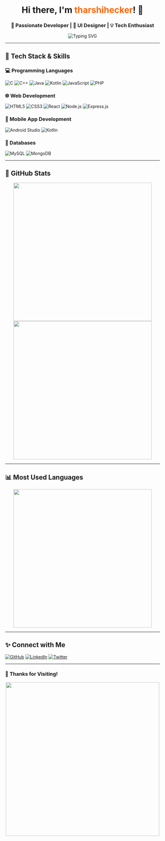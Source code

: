 <h1 align="center">Hi there, I'm <span style="color:#ff6600">tharshihecker</span>! 👋</h1>
<h3 align="center">🚀 Passionate Developer | 🎨 UI Designer | 💡 Tech Enthusiast</h3>

<p align="center">
  <img src="https://readme-typing-svg.herokuapp.com?font=Fira+Code&size=22&pause=1000&color=F75C7E&center=true&vCenter=true&width=600&lines=Full-Stack+Developer;MERN+Stack+Enthusiast;Android+UI+Designer;Tech+Explorer;Open+Source+Contributor" alt="Typing SVG" />
</p>

---

## 🎨 **Tech Stack & Skills**
### **💻 Programming Languages**
![C](https://img.shields.io/badge/C-A8B9CC?style=for-the-badge&logo=c&logoColor=black)
![C++](https://img.shields.io/badge/C%2B%2B-00599C?style=for-the-badge&logo=c%2B%2B&logoColor=white)
![Java](https://img.shields.io/badge/Java-ED8B00?style=for-the-badge&logo=java&logoColor=white)
![Kotlin](https://img.shields.io/badge/Kotlin-0095D5?style=for-the-badge&logo=kotlin&logoColor=white)
![JavaScript](https://img.shields.io/badge/JavaScript-F7DF1E?style=for-the-badge&logo=javascript&logoColor=black)
![PHP](https://img.shields.io/badge/PHP-777BB4?style=for-the-badge&logo=php&logoColor=white)

### **🌐 Web Development**
![HTML5](https://img.shields.io/badge/HTML5-E34F26?style=for-the-badge&logo=html5&logoColor=white)
![CSS3](https://img.shields.io/badge/CSS3-1572B6?style=for-the-badge&logo=css3&logoColor=white)
![React](https://img.shields.io/badge/React-61DAFB?style=for-the-badge&logo=react&logoColor=black)
![Node.js](https://img.shields.io/badge/Node.js-339933?style=for-the-badge&logo=nodedotjs&logoColor=white)
![Express.js](https://img.shields.io/badge/Express.js-000000?style=for-the-badge&logo=express&logoColor=white)

### **📱 Mobile App Development**
![Android Studio](https://img.shields.io/badge/Android_Studio-3DDC84?style=for-the-badge&logo=android-studio&logoColor=white)
![Kotlin](https://img.shields.io/badge/Kotlin-0095D5?style=for-the-badge&logo=kotlin&logoColor=white)

### **💾 Databases**
![MySQL](https://img.shields.io/badge/MySQL-4479A1?style=for-the-badge&logo=mysql&logoColor=white)
![MongoDB](https://img.shields.io/badge/MongoDB-4EA94B?style=for-the-badge&logo=mongodb&logoColor=white)

---

## 🚀 **GitHub Stats**
<div align="center">
  <img src="https://github-readme-stats.vercel.app/api?username=tharshihecker&show_icons=true&theme=radical" width="450px">
  <img src="https://github-readme-streak-stats.herokuapp.com/?user=tharshihecker&theme=radical" width="450px">
</div>

---

## 📊 **Most Used Languages**
<div align="center">
  <img src="https://github-readme-stats.vercel.app/api/top-langs/?username=tharshihecker&layout=compact&theme=radical" width="450px">
</div>

---

## ✨ **Connect with Me**
[![GitHub](https://img.shields.io/badge/GitHub-181717?style=for-the-badge&logo=github&logoColor=white)](https://github.com/tharshihecker)
[![LinkedIn](https://img.shields.io/badge/LinkedIn-0077B5?style=for-the-badge&logo=linkedin&logoColor=white)](https://linkedin.com/in/tharshihecker)
[![Twitter](https://img.shields.io/badge/Twitter-1DA1F2?style=for-the-badge&logo=twitter&logoColor=white)](https://twitter.com/tharshihecker)

---

### 🎉 **Thanks for Visiting!**
<p align="center">
  <img src="https://media.giphy.com/media/vzO0Vc8b2VBLi/giphy.gif" width="500px">
</p>
